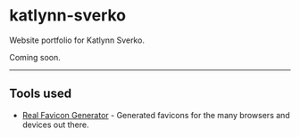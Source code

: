 # katlynn-sverko

Website portfolio for Katlynn Sverko.

Coming soon.

---

## Tools used

* [Real Favicon Generator](https://realfavicongenerator.net/) - Generated favicons for the many browsers and devices out there.
